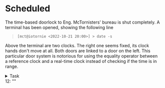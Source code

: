 # Scheduled

The time-based doorlock to Eng. McTornisters' bureau is shut completely. A terminal has been opened, showing the following line

> `[mct@iotornie <2022-10-21 20:00>] > date -s`

Above the terminal are two clocks. The right one seems fixed, its clock hands don't move at all. Both doors are linked to a door on the left.
This particular door system is notorious for using the equality operator
between a reference clock and a real-time clock instead of checking if the time is in range.

<details><summary>Task</summary>
To proceed, set the system time so that the doorlock is released. Finish the command shown above after `12:`.
</details>

<div class="key">
12: ""
</div>
